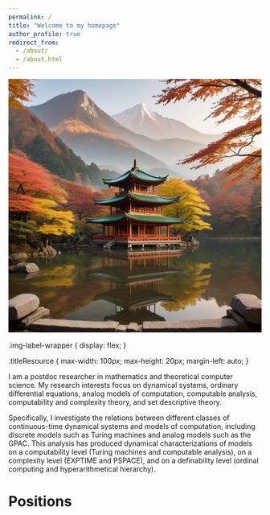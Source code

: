 ```yaml
---
permalink: /
title: "Welcome to my homepage"
author_profile: true
redirect_from: 
  - /about/
  - /about.html
---
```

<div class="img-label-wrapper">
  <img class="titleResource" src="/images/zen.png">                   
</div>

.img-label-wrapper {
  display: flex;
}

.titleResource {
    max-width: 100px;
    max-height: 20px;
    margin-left: auto;
}

I am a postdoc researcher in mathematics and theoretical computer science. My research interests focus on dynamical systems, ordinary differential equations, analog models of computation, computable analysis, computability and complexity theory, and set descriptive theory. 

Specifically, I investigate the relations between different classes of continuous-time dynamical systems and models of computation, including discrete models such as Turing machines and analog models such as the GPAC. This analysis has produced dynamical characterizations of models on a computability level (Turing machines and computable analysis), on a complexity level (EXPTIME and PSPACE), and on a definability level (ordinal computing and hyperarithmetical hierarchy). 

# Positions





